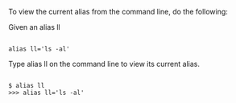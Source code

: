 <p>To view the current alias from the command line, do the following:</p>

<p>Given an alias ll</p>

<code>
alias ll='ls -al'
</code>

<p>Type alias ll on the command line to view its current alias.</p>

<code>
$ alias ll
>>> alias ll='ls -al'
</code>